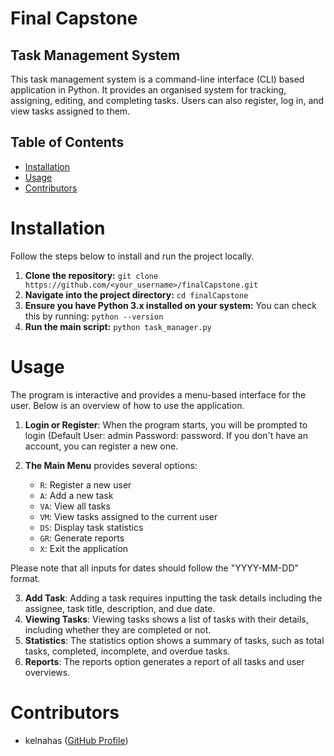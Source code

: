 # Final Capstone

## Task Management System
This task management system is a command-line interface (CLI) based application in Python. It provides an organised system for tracking, assigning, editing, and completing tasks. Users can also register, log in, and view tasks assigned to them.

## Table of Contents
- [Installation](#installation)
- [Usage](#usage)
- [Contributors](#contributors)

# Installation
Follow the steps below to install and run the project locally.

1. **Clone the repository:** ```git clone https://github.com/<your_username>/finalCapstone.git```
3. **Navigate into the project directory:** ```cd finalCapstone```
4. **Ensure you have Python 3.x installed on your system:** You can check this by running: ```python --version```
5. **Run the main script:** ```python task_manager.py```

# Usage
The program is interactive and provides a menu-based interface for the user. Below is an overview of how to use the application.

1. **Login or Register**: When the program starts, you will be prompted to login (Default User: admin Password: password. If you don't have an account, you can register a new one. 

2. **The Main Menu** provides several options:
   - `R`: Register a new user
   - `A`: Add a new task
   - `VA`: View all tasks
   - `VM`: View tasks assigned to the current user
   - `DS`: Display task statistics
   - `GR`: Generate reports
   - `X`: Exit the application

Please note that all inputs for dates should follow the "YYYY-MM-DD" format.

3. **Add Task**: Adding a task requires inputting the task details including the assignee, task title, description, and due date.
4. **Viewing Tasks**: Viewing tasks shows a list of tasks with their details, including whether they are completed or not.
5. **Statistics**: The statistics option shows a summary of tasks, such as total tasks, completed, incomplete, and overdue tasks.
6. **Reports**: The reports option generates a report of all tasks and user overviews.

# Contributors
- kelnahas ([GitHub Profile](https://github.com/kelnahas))
